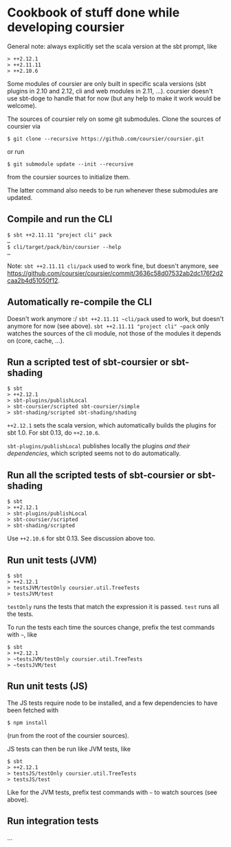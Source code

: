# Cookbook of stuff done while developing coursier

General note: always explicitly set the scala version at the sbt prompt, like
```
> ++2.12.1
> ++2.11.11
> ++2.10.6
```

Some modules of coursier are only built in specific scala versions (sbt plugins in 2.10 and 2.12, cli and web modules in 2.11, …). coursier doesn't use sbt-doge
to handle that for now (but any help to make it work would be welcome).

The sources of coursier rely on some git submodules. Clone the sources of coursier via
```
$ git clone --recursive https://github.com/coursier/coursier.git
```
or run
```
$ git submodule update --init --recursive
```
from the coursier sources to initialize them.

The latter command also needs to be run whenever these submodules are updated.

## Compile and run the CLI

```
$ sbt ++2.11.11 "project cli" pack
…
$ cli/target/pack/bin/coursier --help
…
```

Note: `sbt ++2.11.11 cli/pack` used to work fine, but doesn't anymore, see
https://github.com/coursier/coursier/commit/3636c58d07532ab2dc176f2d2caa2b4d51050f12.

## Automatically re-compile the CLI

Doesn't work anymore :/ `sbt ++2.11.11 ~cli/pack` used to work, but doesn't
anymore for now (see above). `sbt ++2.11.11 "project cli" ~pack` only watches
the sources of the cli module, not those of the modules it depends on (core,
cache, …).

## Run a scripted test of sbt-coursier or sbt-shading

```
$ sbt
> ++2.12.1
> sbt-plugins/publishLocal
> sbt-coursier/scripted sbt-coursier/simple
> sbt-shading/scripted sbt-shading/shading
```

`++2.12.1` sets the scala version, which automatically builds the plugins for sbt 1.0. For sbt 0.13, do `++2.10.6`.

`sbt-plugins/publishLocal` publishes locally the plugins *and their dependencies*, which scripted seems not to do automatically.

## Run all the scripted tests of sbt-coursier or sbt-shading

```
$ sbt
> ++2.12.1
> sbt-plugins/publishLocal
> sbt-coursier/scripted
> sbt-shading/scripted
```

Use `++2.10.6` for sbt 0.13. See discussion above too.

## Run unit tests (JVM)

```
$ sbt
> ++2.12.1
> testsJVM/testOnly coursier.util.TreeTests
> testsJVM/test
```

`testOnly` runs the tests that match the expression it is passed.
`test` runs all the tests.

To run the tests each time the sources change, prefix the test commands with
`~`, like
```
$ sbt
> ++2.12.1
> ~testsJVM/testOnly coursier.util.TreeTests
> ~testsJVM/test
```

## Run unit tests (JS)

The JS tests require node to be installed, and a few dependencies to have been
fetched with
```
$ npm install
```
(run from the root of the coursier sources).

JS tests can then be run like JVM tests, like
```
$ sbt
> ++2.12.1
> testsJS/testOnly coursier.util.TreeTests
> testsJS/test
```

Like for the JVM tests, prefix test commands with `~` to watch sources (see above).

## Run integration tests

…

